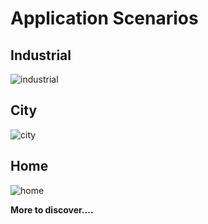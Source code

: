 # Application Scenarios

## Industrial

![industrial](https://img.alicdn.com/tfs/TB1I_qlXVGWBuNjy0FbXXb4sXXa-1631-1087.jpg)

## City

![city](https://img.alicdn.com/tfs/TB1MFSsX1uSBuNjy1XcXXcYjFXa-2500-1668.jpg)

## Home

![home](https://img.alicdn.com/tfs/TB1CFSsX1uSBuNjy1XcXXcYjFXa-2500-1775.jpg)


**More to discover....**

